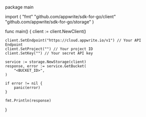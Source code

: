 package main

import (
    "fmt"
    "github.com/appwrite/sdk-for-go/client"
    "github.com/appwrite/sdk-for-go/storage"
)

func main() {
    client := client.NewClient()

    client.SetEndpoint("https://cloud.appwrite.io/v1") // Your API Endpoint
    client.SetProject("") // Your project ID
    client.SetKey("") // Your secret API key

    service := storage.NewStorage(client)
    response, error := service.GetBucket(
        "<BUCKET_ID>",
    )

    if error != nil {
        panic(error)
    }

    fmt.Println(response)
}
